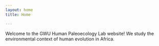 ```yaml
---
layout: home
title: Home

---
```

Welcome to the GWU Human Paleoecology Lab website! We study the environmental context of human evolution in Africa.